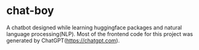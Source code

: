 # chat-boy
A chatbot designed while learning huggingface packages and natural language processing(NLP). Most of the frontend code for this project was generated by ChatGPT(https://chatgpt.com).
